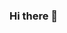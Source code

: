 ### Hi there 👋

<!--
**Yashdani0406/Yashdani0406** is a ✨ _special_ ✨ repository because its `README.md` (this file) appears on your GitHub profile.

[![Anurag's GitHub stats](https://github-readme-stats.vercel.app/api?username=Yashdani0406&show_icons=true&theme=radical)](https://github.com/anuraghazra/github-readme-stats)



